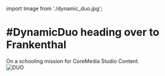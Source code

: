 import Image from './dynamic_duo.jpg';

# #DynamicDuo heading over to Frankenthal

On a schooling mission for CoreMedia Studio Content.
<br />
<img src={Image} alt="DUO" />


